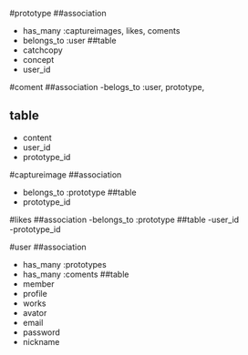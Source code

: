 #prototype
##association
- has_many :captureimages, likes, coments  
- belongs_to :user
##table
- catchcopy  
- concept  
- user_id  

#coment
##association
-belogs_to :user, prototype,
## table
- content  
- user_id  
- prototype_id

#captureimage
##association
- belongs_to :prototype
##table
- prototype_id

#likes
##association
-belongs_to :prototype
##table
-user_id  
-prototype_id

#user
##association
- has_many :prototypes  
- has_many :coments
##table
- member  
- profile  
- works  
- avator  
- email  
- password  
- nickname  
